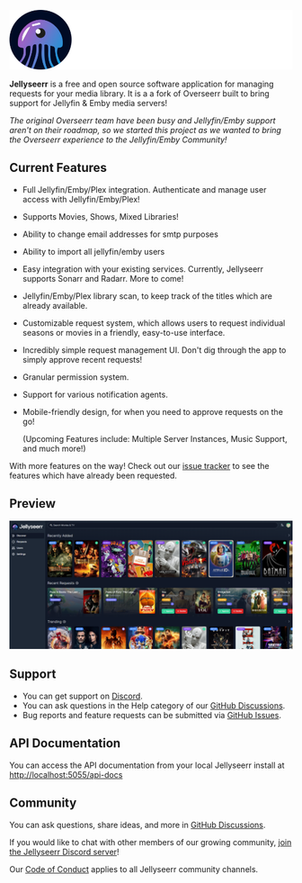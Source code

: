 [![Jellyseerr](https://github.com/Fallenbagel/jellyseerr/raw/develop/public/logo_full.svg)](https://github.com/Fallenbagel/jellyseerr/blob/develop/public/logo_full.svg)


**Jellyseerr** is a free and open source software application for managing requests for your media library. It is a a fork of Overseerr built to bring support for Jellyfin & Emby media servers!

_The original Overseerr team have been busy and Jellyfin/Emby support aren't on their roadmap, so we started this project as we wanted to bring the Overseerr experience to the Jellyfin/Emby Community!_

## [](https://github.com/Fallenbagel/jellyseerr#current-features)Current Features

-   Full Jellyfin/Emby/Plex integration. Authenticate and manage user access with Jellyfin/Emby/Plex!
    
-   Supports Movies, Shows, Mixed Libraries!
    
-   Ability to change email addresses for smtp purposes
    
-   Ability to import all jellyfin/emby users
    
-   Easy integration with your existing services. Currently, Jellyseerr supports Sonarr and Radarr. More to come!
    
-   Jellyfin/Emby/Plex library scan, to keep track of the titles which are already available.
    
-   Customizable request system, which allows users to request individual seasons or movies in a friendly, easy-to-use interface.
    
-   Incredibly simple request management UI. Don't dig through the app to simply approve recent requests!
    
-   Granular permission system.
    
-   Support for various notification agents.
    
-   Mobile-friendly design, for when you need to approve requests on the go!
    
    (Upcoming Features include: Multiple Server Instances, Music Support, and much more!)
    

With more features on the way! Check out our [issue tracker](https://github.com/fallenbagel/jellyseerr/issues) to see the features which have already been requested.

## [](https://github.com/Fallenbagel/jellyseerr#preview)Preview

[![](https://github.com/Fallenbagel/jellyseerr/raw/develop/public/preview.jpg)](https://github.com/Fallenbagel/jellyseerr/blob/develop/public/preview.jpg)

## [](https://github.com/Fallenbagel/jellyseerr#support)Support

-   You can get support on [Discord](https://discord.gg/ckbvBtDJgC).
-   You can ask questions in the Help category of our [GitHub Discussions](https://github.com/fallenbagel/jellyseerr/discussions).
-   Bug reports and feature requests can be submitted via [GitHub Issues](https://github.com/fallenbagel/jellyseerr/issues).

## [](https://github.com/Fallenbagel/jellyseerr#api-documentation)API Documentation

You can access the API documentation from your local Jellyseerr install at [http://localhost:5055/api-docs](http://localhost:5055/api-docs)

## [](https://github.com/Fallenbagel/jellyseerr#community)Community

You can ask questions, share ideas, and more in [GitHub Discussions](https://github.com/fallenbagel/jellyseerr/discussions).

If you would like to chat with other members of our growing community, [join the Jellyseerr Discord server](https://discord.gg/ckbvBtDJgC)!

Our [Code of Conduct](https://github.com/fallenbagel/jellyseerr/blob/develop/CODE_OF_CONDUCT.md) applies to all Jellyseerr community channels.